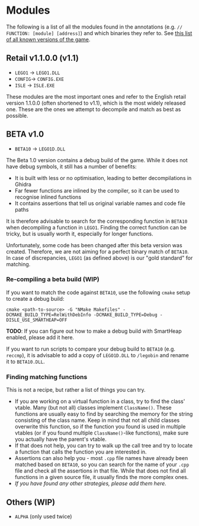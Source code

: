 
# Modules
The following is a list of all the modules found in the annotations (e.g. `// FUNCTION: [module] [address]`) and which binaries they refer to. See [this list of all known versions of the game](https://www.legoisland.org/wiki/LEGO_Island#Download).

## Retail v1.1.0.0 (v1.1)
* `LEGO1` -> `LEGO1.DLL`
* `CONFIG`-> `CONFIG.EXE`
* `ISLE` -> `ISLE.EXE`

These modules are the most important ones and refer to the English retail version 1.1.0.0 (often shortened to v1.1), which is the most widely released one. These are the ones we attempt to decompile and match as best as possible.

## BETA v1.0

* `BETA10` -> `LEGO1D.DLL`

The Beta 1.0 version contains a debug build of the game. While it does not have debug symbols, it still has a number of benefits:
* It is built with less or no optimisation, leading to better decompilations in Ghidra
* Far fewer functions are inlined by the compiler, so it can be used to recognise inlined functions
* It contains assertions that tell us original variable names and code file paths

It is therefore advisable to search for the corresponding function in `BETA10` when decompiling a function in `LEGO1`. Finding the correct function can be tricky, but is usually worth it, especially for longer functions.

Unfortunately, some code has been changed after this beta version was created. Therefore, we are not aiming for a perfect binary match of `BETA10`. In case of discrepancies, `LEGO1` (as defined above) is our "gold standard" for matching.

### Re-compiling a beta build (**WIP**)

If you want to match the code against `BETA10`, use the following `cmake` setup to create a debug build:
```
cmake <path-to-source> -G "NMake Makefiles" -DCMAKE_BUILD_TYPE=RelWithDebInfo -DCMAKE_BUILD_TYPE=Debug -DISLE_USE_SMARTHEAP=OFF
```
**TODO**: If you can figure out how to make a debug build with SmartHeap enabled, please add it here.

If you want to run scripts to compare your debug build to `BETA10` (e.g. `reccmp`), it is advisable to add a copy of `LEGO1D.DLL` to `/legobin` and rename it to `BETA10.DLL`.

### Finding matching functions

This is not a recipe, but rather a list of things you can try.
* If you are working on a virtual function in a class, try to find the class' vtable. Many (but not all) classes implement `ClassName()`. These functions are usually easy to find by searching the memory for the string consisting of the class name. Keep in mind that not all child classes overwrite this function, so if the function you found is used in multiple vtables (or if you found multiple `ClassName()`-like functions), make sure you actually have the parent's vtable.
* If that does not help, you can try to walk up the call tree and try to locate a function that calls the function you are interested in.
* Assertions can also help you - most `.cpp` file names have already been matched based on `BETA10`, so you can search for the name of your `.cpp` file and check all the assertions in that file. While that does not find all functions in a given source file, it usually finds the more complex ones.
* _If you have found any other strategies, please add them here._

## Others (**WIP**)
* `ALPHA` (only used twice)
